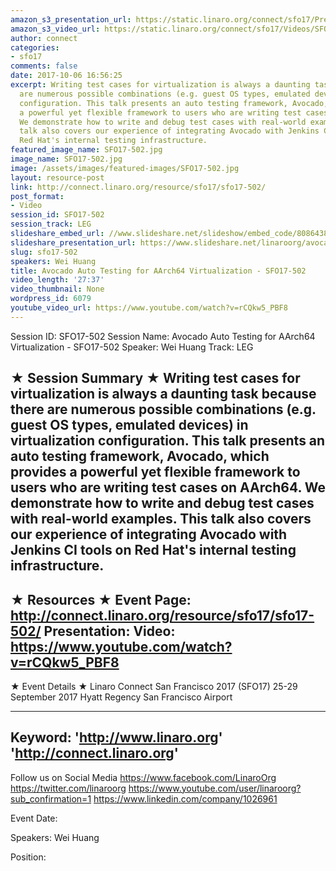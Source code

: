 ```yaml
---
amazon_s3_presentation_url: https://static.linaro.org/connect/sfo17/Presentations/SFO17-500K2.pdf
amazon_s3_video_url: https://static.linaro.org/connect/sfo17/Videos/SFO17-502%20-%20Avocado%20Auto%20Testing%20for%20AArch64%20Virtualization.mp4
author: connect
categories:
- sfo17
comments: false
date: 2017-10-06 16:56:25
excerpt: Writing test cases for virtualization is always a daunting task because there
  are numerous possible combinations (e.g. guest OS types, emulated devices) in virtualization
  configuration. This talk presents an auto testing framework, Avocado, which provides
  a powerful yet flexible framework to users who are writing test cases on AArch64.
  We demonstrate how to write and debug test cases with real-world examples. This
  talk also covers our experience of integrating Avocado with Jenkins CI tools on
  Red Hat's internal testing infrastructure.
featured_image_name: SFO17-502.jpg
image_name: SFO17-502.jpg
image: /assets/images/featured-images/SFO17-502.jpg
layout: resource-post
link: http://connect.linaro.org/resource/sfo17/sfo17-502/
post_format:
- Video
session_id: SFO17-502
session_track: LEG
slideshare_embed_url: //www.slideshare.net/slideshow/embed_code/80864386
slideshare_presentation_url: https://www.slideshare.net/linaroorg/avocado-auto-testing-for-aarch64-virtualization-sfo17502
slug: sfo17-502
speakers: Wei Huang
title: Avocado Auto Testing for AArch64 Virtualization - SFO17-502
video_length: '27:37'
video_thumbnail: None
wordpress_id: 6079
youtube_video_url: https://www.youtube.com/watch?v=rCQkw5_PBF8
---
```


Session ID: SFO17-502
Session Name: Avocado Auto Testing for AArch64 Virtualization - SFO17-502
Speaker: Wei Huang
Track: LEG

★ Session Summary ★
Writing test cases for virtualization is always a daunting task because there are numerous possible combinations (e.g. guest OS types, emulated devices) in virtualization configuration. This talk presents an auto testing framework, Avocado, which provides a powerful yet flexible framework to users who are writing test cases on AArch64. We demonstrate how to write and debug test cases with real-world examples. This talk also covers our experience of integrating Avocado with Jenkins CI tools on Red Hat's internal testing infrastructure.
---------------------------------------------------
★ Resources ★
Event Page: http://connect.linaro.org/resource/sfo17/sfo17-502/
Presentation:
Video: https://www.youtube.com/watch?v=rCQkw5_PBF8
---------------------------------------------------

★ Event Details ★
Linaro Connect San Francisco 2017 (SFO17)
25-29 September 2017
Hyatt Regency San Francisco Airport

---------------------------------------------------
Keyword:
'http://www.linaro.org'
'http://connect.linaro.org'
---------------------------------------------------
Follow us on Social Media
https://www.facebook.com/LinaroOrg
https://twitter.com/linaroorg
https://www.youtube.com/user/linaroorg?sub_confirmation=1
https://www.linkedin.com/company/1026961

Event Date:

Speakers: Wei Huang

Position:
